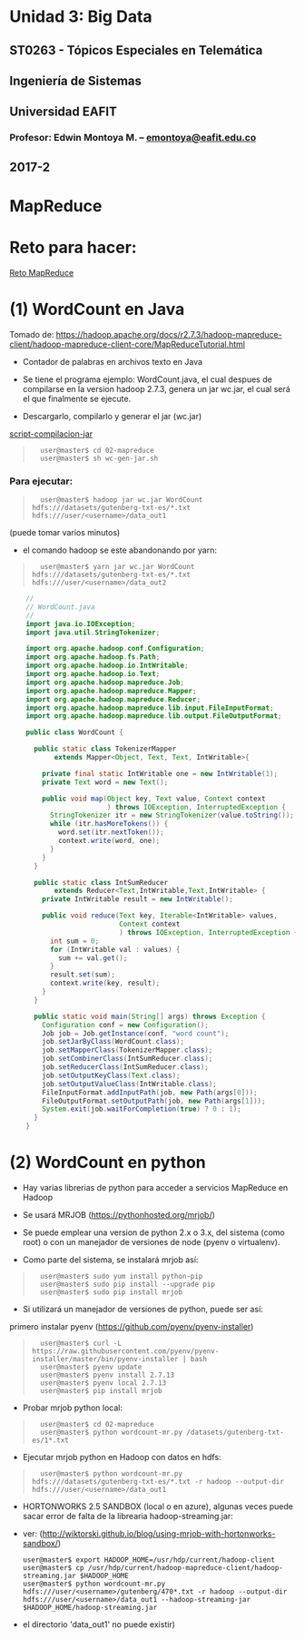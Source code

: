 # Unidad 3: Big Data
## ST0263 - Tópicos Especiales en Telemática
## Ingeniería de Sistemas
## Universidad EAFIT
### Profesor: Edwin Montoya M. – emontoya@eafit.edu.co
## 2017-2

# MapReduce

# Reto para hacer:

[Reto MapReduce](retomapreduce.md)

# (1) WordCount en Java

Tomado de: https://hadoop.apache.org/docs/r2.7.3/hadoop-mapreduce-client/hadoop-mapreduce-client-core/MapReduceTutorial.html

* Contador de palabras en archivos texto en Java

* Se tiene el programa ejemplo: WordCount.java, el cual despues de compilarse en la version hadoop 2.7.3, genera un jar wc.jar, el cual será el que finalmente se ejecute.

* Descargarlo, compilarlo y generar el jar (wc.jar)

[script-compilacion-jar](wc-gen-jar.sh)

>		user@master$ cd 02-mapreduce
>		user@master$ sh wc-gen-jar.sh

### Para ejecutar:

>		user@master$ hadoop jar wc.jar WordCount hdfs:///datasets/gutenberg-txt-es/*.txt hdfs:///user/<username>/data_out1

(puede tomar varios minutos)

* el comando hadoop se este abandonando por yarn:

>		user@master$ yarn jar wc.jar WordCount hdfs:///datasets/gutenberg-txt-es/*.txt hdfs:///user/<username>/data_out2

``` Java
    //
    // WordCount.java
    //
    import java.io.IOException;
    import java.util.StringTokenizer;

    import org.apache.hadoop.conf.Configuration;
    import org.apache.hadoop.fs.Path;
    import org.apache.hadoop.io.IntWritable;
    import org.apache.hadoop.io.Text;
    import org.apache.hadoop.mapreduce.Job;
    import org.apache.hadoop.mapreduce.Mapper;
    import org.apache.hadoop.mapreduce.Reducer;
    import org.apache.hadoop.mapreduce.lib.input.FileInputFormat;
    import org.apache.hadoop.mapreduce.lib.output.FileOutputFormat;

    public class WordCount {

      public static class TokenizerMapper
           extends Mapper<Object, Text, Text, IntWritable>{

        private final static IntWritable one = new IntWritable(1);
        private Text word = new Text();

        public void map(Object key, Text value, Context context
                        ) throws IOException, InterruptedException {
          StringTokenizer itr = new StringTokenizer(value.toString());
          while (itr.hasMoreTokens()) {
            word.set(itr.nextToken());
            context.write(word, one);
          }
        }
      }

      public static class IntSumReducer
           extends Reducer<Text,IntWritable,Text,IntWritable> {
        private IntWritable result = new IntWritable();

        public void reduce(Text key, Iterable<IntWritable> values,
                           Context context
                           ) throws IOException, InterruptedException {
          int sum = 0;
          for (IntWritable val : values) {
            sum += val.get();
          }
          result.set(sum);
          context.write(key, result);
        }
      }

      public static void main(String[] args) throws Exception {
        Configuration conf = new Configuration();
        Job job = Job.getInstance(conf, "word count");
        job.setJarByClass(WordCount.class);
        job.setMapperClass(TokenizerMapper.class);
        job.setCombinerClass(IntSumReducer.class);
        job.setReducerClass(IntSumReducer.class);
        job.setOutputKeyClass(Text.class);
        job.setOutputValueClass(IntWritable.class);
        FileInputFormat.addInputPath(job, new Path(args[0]));
        FileOutputFormat.setOutputPath(job, new Path(args[1]));
        System.exit(job.waitForCompletion(true) ? 0 : 1);
      }
    }
```
# (2) WordCount en python

* Hay varias librerias de python para acceder a servicios MapReduce en Hadoop

* Se usará MRJOB (https://pythonhosted.org/mrjob/)

* Se puede emplear una version de python 2.x o 3.x, del sistema (como root) o con un manejador de versiones de node (pyenv o virtualenv).

* Como parte del sistema, se instalará mrjob así:

>		user@master$ sudo yum install python-pip
>		user@master$ sudo pip install --upgrade pip
>		user@master$ sudo pip install mrjob

* Si utilizará un manejador de versiones de python, puede ser así:

primero instalar pyenv (https://github.com/pyenv/pyenv-installer)

>		user@master$ curl -L https://raw.githubusercontent.com/pyenv/pyenv-installer/master/bin/pyenv-installer | bash
>		user@master$ pyenv update
>		user@master$ pyenv install 2.7.13
>		user@master$ pyenv local 2.7.13
>		user@master$ pip install mrjob

* Probar mrjob python local:

>		user@master$ cd 02-mapreduce
>		user@master$ python wordcount-mr.py /datasets/gutenberg-txt-es/1*.txt

* Ejecutar mrjob python en Hadoop con datos en hdfs:

>		user@master$ python wordcount-mr.py hdfs:///datasets/gutenberg-txt-es/*.txt -r hadoop --output-dir hdfs:///user/<username>/data_out1

* HORTONWORKS 2.5 SANDBOX (local o en azure), algunas veces puede sacar error de falta de la librearia hadoop-streaming.jar:

* ver: (http://wiktorski.github.io/blog/using-mrjob-with-hortonworks-sandbox/)

      user@master$ export HADOOP_HOME=/usr/hdp/current/hadoop-client
      user@master$ cp /usr/hdp/current/hadoop-mapreduce-client/hadoop-streaming.jar $HADOOP_HOME
      user@master$ python wordcount-mr.py hdfs:///user/<username>/gutenberg/470*.txt -r hadoop --output-dir hdfs:///user/<username>/data_out1 --hadoop-streaming-jar $HADOOP_HOME/hadoop-streaming.jar

* el directorio 'data_out1' no puede existir)
